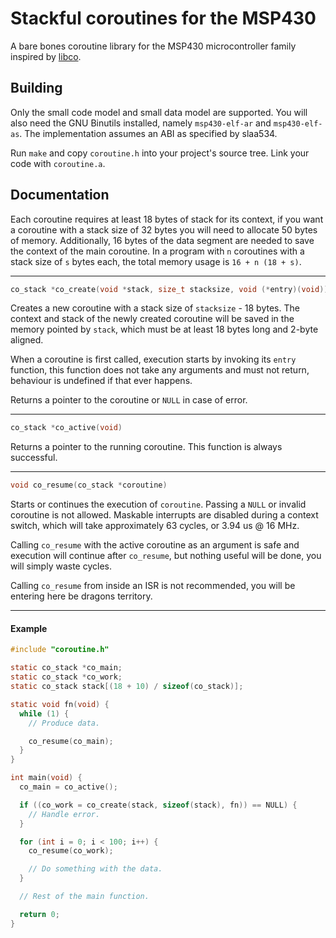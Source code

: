 # Stackful coroutines for the MSP430

A bare bones coroutine library for the MSP430 microcontroller family
inspired by [libco](https://byuu.org/library/libco/).

## Building

Only the small code model and small data model are supported. You will
also need the GNU Binutils installed, namely `msp430-elf-ar` and
`msp430-elf-as`. The implementation assumes an ABI as specified by
slaa534.

Run `make` and copy `coroutine.h` into your project's source tree. Link
your code with `coroutine.a`.

## Documentation

Each coroutine requires at least 18 bytes of stack for its context, if
you want a coroutine with a stack size of 32 bytes you will need to
allocate 50 bytes of memory. Additionally, 16 bytes of the data segment
are needed to save the context of the main coroutine. In a program with
`n` coroutines with a stack size of `s` bytes each, the total memory
usage is `16 + n (18 + s)`.

---

```c
co_stack *co_create(void *stack, size_t stacksize, void (*entry)(void))
```

Creates a new coroutine with a stack size of `stacksize` - 18 bytes. The
context and stack of the newly created coroutine will be saved in the
memory pointed by `stack`, which must be at least 18 bytes long and
2-byte aligned.

When a coroutine is first called, execution starts by invoking its
`entry` function, this function does not take any arguments and must not
return, behaviour is undefined if that ever happens.

Returns a pointer to the coroutine or `NULL` in case of error.

---

```c
co_stack *co_active(void)
```

Returns a pointer to the running coroutine. This function is always
successful.

---

```c
void co_resume(co_stack *coroutine)
```

Starts or continues the execution of `coroutine`. Passing a `NULL` or
invalid coroutine is not allowed. Maskable interrupts are disabled
during a context switch, which will take approximately 63 cycles, or
3.94 us @ 16 MHz.

Calling `co_resume` with the active coroutine as an argument is safe
and execution will continue after `co_resume`, but nothing useful will
be done, you will simply waste cycles.

Calling `co_resume` from inside an ISR is not recommended, you will be
entering here be dragons territory.

---

#### Example

```c
#include "coroutine.h"

static co_stack *co_main;
static co_stack *co_work;
static co_stack stack[(18 + 10) / sizeof(co_stack)];

static void fn(void) {
  while (1) {
    // Produce data.

    co_resume(co_main);
  }
}

int main(void) {
  co_main = co_active();

  if ((co_work = co_create(stack, sizeof(stack), fn)) == NULL) {
    // Handle error.
  }

  for (int i = 0; i < 100; i++) {
    co_resume(co_work);

    // Do something with the data.
  }

  // Rest of the main function.

  return 0;
}
```
